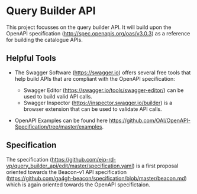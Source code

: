# Query Builder API

This project focusses on the query builder API.
It will build upon the OpenAPI specification (http://spec.openapis.org/oas/v3.0.3) as a reference for building the catalogue APIs.

## Helpful Tools

- The Swagger Software (https://swagger.io) offers several free tools that help build APIs that are compliant with the OpenAPI specification:

  - Swagger Editor (https://swagger.io/tools/swagger-editor/) can be used to build valid API calls.
  - Swagger Inspector (https://inspector.swagger.io/builder) is a browser extension that can be used to validate API calls.
  
- OpenAPI Examples can be found here https://github.com/OAI/OpenAPI-Specification/tree/master/examples.

## Specification

The specification (https://github.com/ejp-rd-vp/query_builder_api/edit/master/specification.yaml) is a first proposal oriented towards the Beacon-v1 API specification (https://github.com/ga4gh-beacon/specification/blob/master/beacon.md) which is again oriented towards the OpenAPI specifictaion.
